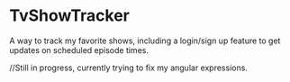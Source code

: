 # TvShowTracker

A way to track my favorite shows, including a login/sign up feature to get updates on scheduled episode times.

//Still in progress, currently trying to fix my angular expressions.
